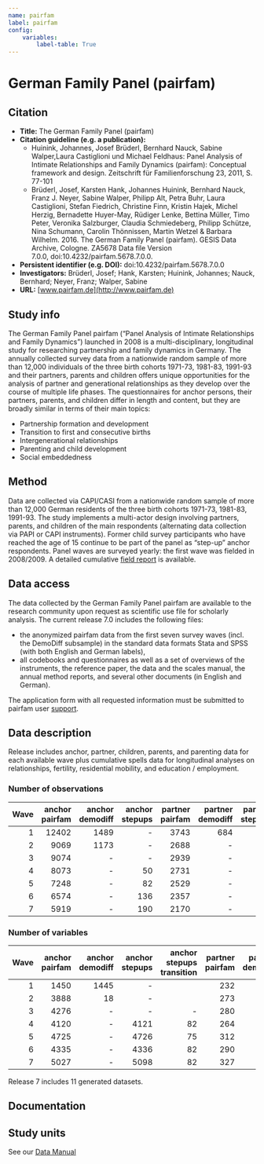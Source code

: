 ```yaml
---
name: pairfam
label: pairfam
config:
    variables:
        label-table: True
---
```


# German Family Panel (pairfam)

## Citation

* **Title:** The German Family Panel (pairfam)
* **Citation guideline (e.g. a publication):**
  * Huinink, Johannes, Josef Brüderl, Bernhard Nauck, Sabine Walper,Laura Castiglioni und Michael Feldhaus: Panel Analysis of Intimate Relationships and Family Dynamics (pairfam): Conceptual framework and design. Zeitschrift für Familienforschung 23, 2011, S. 77-101
  * Brüderl, Josef, Karsten Hank, Johannes Huinink, Bernhard Nauck, Franz J. Neyer, Sabine Walper, Philipp Alt, Petra Buhr, Laura Castiglioni, Stefan Fiedrich, Christine Finn, Kristin Hajek, Michel Herzig, Bernadette Huyer-May, Rüdiger Lenke, Bettina Müller, Timo Peter, Veronika Salzburger, Claudia Schmiedeberg, Philipp Schütze, Nina Schumann, Carolin Thönnissen, Martin Wetzel & Barbara Wilhelm. 2016. The German Family Panel (pairfam). GESIS Data Archive, Cologne. ZA5678 Data file Version 7.0.0, doi:10.4232/pairfam.5678.7.0.0.
* **Persistent identifier (e.g. DOI):** doi:10.4232/pairfam.5678.7.0.0
* **Investigators:** Brüderl, Josef; Hank, Karsten; Huinink, Johannes; Nauck, Bernhard; Neyer, Franz; Walper, Sabine
* **URL:** [www.pairfam.de](http://www.pairfam.de)

## Study info

The German Family Panel pairfam (“Panel Analysis of Intimate Relationships and Family Dynamics”) launched in 2008 is a multi-disciplinary, longitudinal study for researching partnership and family dynamics in Germany. The annually collected survey data from a nationwide random sample of more than 12,000 individuals of the three birth cohorts 1971-73, 1981-83, 1991-93 and their partners, parents and children offers unique opportunities for the analysis of partner and generational relationships as they develop over the course of multiple life phases. The questionnaires for anchor persons, their partners, parents, and children differ in length and content, but they are broadly similar in terms of their main topics:

*   Partnership formation and development
*   Transition to first and consecutive births
*   Intergenerational relationships
*   Parenting and child development
*   Social embeddedness

## Method

Data are collected via CAPI/CASI from a nationwide random sample of more than 12,000 German residents of the three birth cohorts 1971-73, 1981-83, 1991-93. The study implements a multi-actor design involving partners, parents, and children of the main respondents (alternating data collection via PAPI or CAPI instruments). Former child survey participants who have reached the age of 15 continue to be part of the panel as “step-up” anchor respondents. Panel waves are surveyed yearly: the first wave was fielded in 2008/2009. A detailed cumulative [field report](http://www.pairfam.de/fileadmin/user_upload/redakteur/publis/Dokumentation/TechnicalPapers/TP01_Field-Report_pairfam7.0.pdf) is available.

## Data access

The data collected by the German Family Panel pairfam are available to the research community upon request as scientific use file for scholarly analysis. The current release 7.0 includes the following files:

* the anonymized pairfam data from the first seven survey waves (incl. the DemoDiff subsample) in the standard data formats Stata and SPSS (with both English and German labels),
* all codebooks and questionnaires as well as a set of overviews of the instruments, the reference paper, the data and the scales manual, the annual method reports, and several other documents (in English and German).

The application form with all requested information must be submitted to pairfam user [support](mailto:support@pairfam.de).

## Data description

Release includes anchor, partner, children, parents, and parenting data for each available wave plus cumulative spells data for longitudinal analyses on relationships, fertility, residential mobility, and education / employment.

### Number of observations

|Wave|anchor pairfam|anchor demodiff|anchor stepups|partner pairfam|partner demodiff|partner stepups|parents|children|parenting|total|
|---:|---:|---:|---:|---:|---:|---:|---:|---:|---:|---:|
|1|12402|1489|- |3743|684|-|-|-|-|18318|
|2|9069|1173|-|2688|-|-|5015|862|1169|19976|
|3|9074|-|-|2939|-|-|3946|987|1408|18354|
|4|8073|-|50|2731|-|5|3350|1084|1576|16869|
|5|7248|-|82|2529|-|8|3546|1390|2022|16825|
|6|6574|-|136|2357|-|10|3043|1450|2251|15821|
|7|5919|-|190|2170|-|15|2719|1438|2889|15340|


### Number of variables

|Wave|anchor pairfam|anchor demodiff|anchor stepups|anchor stepups transition|partner pairfam|partner demodiff|partner stepups|parents|children|parenting|total|
|---:|---:|---:|---:|---:|---:|---:|---:|---:|---:|---:|---:|
|1|1450|1445|-||232|232|-|-|-|-|3359|
|2|3888|18|-||273|-|-|359|129|89|4747|
|3|4276|-|-|-|280|-|-|220|148|44|4968|
|4|4120|-|4121|82|264|-|265|276|171|55|9354|
|5|4725|-|4726|75|312|-|313|250|188|72|10661|
|6|4335|-|4336|82|290|-|291|378|209|62|9983|
|7|5027|-|5098|82|327|-|328|264|221|89|11436|


Release 7 includes 11 generated datasets.

## Documentation

## Study units

See our [Data Manual](http://www.pairfam.de/fileadmin/user_upload/redakteur/publis/Dokumentation/Manuals/Data_Manual_pairfam_5.0.pdf)
